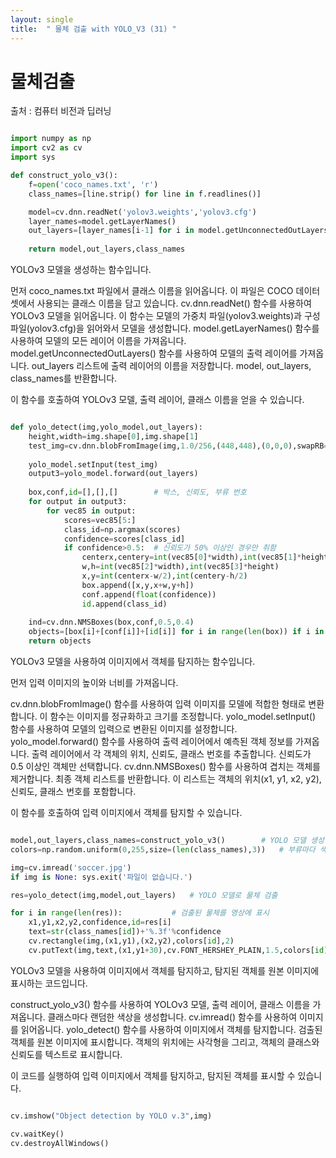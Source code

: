 ```yaml
---
layout: single
title:  " 물체 검출 with YOLO_V3 (31) "
---
```



# 물체검출

출처 : 컴퓨터 비전과 딥러닝




```python

import numpy as np
import cv2 as cv
import sys

def construct_yolo_v3():
    f=open('coco_names.txt', 'r')
    class_names=[line.strip() for line in f.readlines()]

    model=cv.dnn.readNet('yolov3.weights','yolov3.cfg')
    layer_names=model.getLayerNames()
    out_layers=[layer_names[i-1] for i in model.getUnconnectedOutLayers()]
    
    return model,out_layers,class_names
```

YOLOv3 모델을 생성하는 함수입니다. 

먼저 coco_names.txt 파일에서 클래스 이름을 읽어옵니다. 이 파일은 COCO 데이터셋에서 사용되는 클래스 이름을 담고 있습니다.
cv.dnn.readNet() 함수를 사용하여 YOLOv3 모델을 읽어옵니다. 이 함수는 모델의 가중치 파일(yolov3.weights)과 구성 파일(yolov3.cfg)을 읽어와서 모델을 생성합니다.
model.getLayerNames() 함수를 사용하여 모델의 모든 레이어 이름을 가져옵니다.
model.getUnconnectedOutLayers() 함수를 사용하여 모델의 출력 레이어를 가져옵니다.
out_layers 리스트에 출력 레이어의 이름을 저장합니다.
model, out_layers, class_names를 반환합니다.


이 함수를 호출하여 YOLOv3 모델, 출력 레이어, 클래스 이름을 얻을 수 있습니다.




```python

def yolo_detect(img,yolo_model,out_layers):
    height,width=img.shape[0],img.shape[1]
    test_img=cv.dnn.blobFromImage(img,1.0/256,(448,448),(0,0,0),swapRB=True)
    
    yolo_model.setInput(test_img)
    output3=yolo_model.forward(out_layers)
    
    box,conf,id=[],[],[]		# 박스, 신뢰도, 부류 번호
    for output in output3:
        for vec85 in output:
            scores=vec85[5:]
            class_id=np.argmax(scores)
            confidence=scores[class_id]
            if confidence>0.5:	# 신뢰도가 50% 이상인 경우만 취함
                centerx,centery=int(vec85[0]*width),int(vec85[1]*height)
                w,h=int(vec85[2]*width),int(vec85[3]*height)
                x,y=int(centerx-w/2),int(centery-h/2)
                box.append([x,y,x+w,y+h])
                conf.append(float(confidence))
                id.append(class_id)
            
    ind=cv.dnn.NMSBoxes(box,conf,0.5,0.4)
    objects=[box[i]+[conf[i]]+[id[i]] for i in range(len(box)) if i in ind]
    return objects
```

YOLOv3 모델을 사용하여 이미지에서 객체를 탐지하는 함수입니다.



먼저 입력 이미지의 높이와 너비를 가져옵니다.

cv.dnn.blobFromImage() 함수를 사용하여 입력 이미지를 모델에 적합한 형태로 변환합니다. 이 함수는 이미지를 정규화하고 크기를 조정합니다.
yolo_model.setInput() 함수를 사용하여 모델의 입력으로 변환된 이미지를 설정합니다.
yolo_model.forward() 함수를 사용하여 출력 레이어에서 예측된 객체 정보를 가져옵니다.
출력 레이어에서 각 객체의 위치, 신뢰도, 클래스 번호를 추출합니다. 신뢰도가 0.5 이상인 객체만 선택합니다.
cv.dnn.NMSBoxes() 함수를 사용하여 겹치는 객체를 제거합니다.
최종 객체 리스트를 반환합니다. 이 리스트는 객체의 위치(x1, y1, x2, y2), 신뢰도, 클래스 번호를 포함합니다.


이 함수를 호출하여 입력 이미지에서 객체를 탐지할 수 있습니다.






```python

model,out_layers,class_names=construct_yolo_v3()		# YOLO 모델 생성
colors=np.random.uniform(0,255,size=(len(class_names),3))	# 부류마다 색깔

img=cv.imread('soccer.jpg')
if img is None: sys.exit('파일이 없습니다.')

res=yolo_detect(img,model,out_layers)	# YOLO 모델로 물체 검출

for i in range(len(res)):			# 검출된 물체를 영상에 표시
    x1,y1,x2,y2,confidence,id=res[i]
    text=str(class_names[id])+'%.3f'%confidence
    cv.rectangle(img,(x1,y1),(x2,y2),colors[id],2)
    cv.putText(img,text,(x1,y1+30),cv.FONT_HERSHEY_PLAIN,1.5,colors[id],2)
```


 YOLOv3 모델을 사용하여 이미지에서 객체를 탐지하고, 탐지된 객체를 원본 이미지에 표시하는 코드입니다.



construct_yolo_v3() 함수를 사용하여 YOLOv3 모델, 출력 레이어, 클래스 이름을 가져옵니다.
클래스마다 랜덤한 색상을 생성합니다.
cv.imread() 함수를 사용하여 이미지를 읽어옵니다.
yolo_detect() 함수를 사용하여 이미지에서 객체를 탐지합니다.
검출된 객체를 원본 이미지에 표시합니다. 객체의 위치에는 사각형을 그리고, 객체의 클래스와 신뢰도를 텍스트로 표시합니다.


이 코드를 실행하여 입력 이미지에서 객체를 탐지하고, 탐지된 객체를 표시할 수 있습니다.






```python

cv.imshow("Object detection by YOLO v.3",img)

cv.waitKey()
cv.destroyAllWindows()
```
